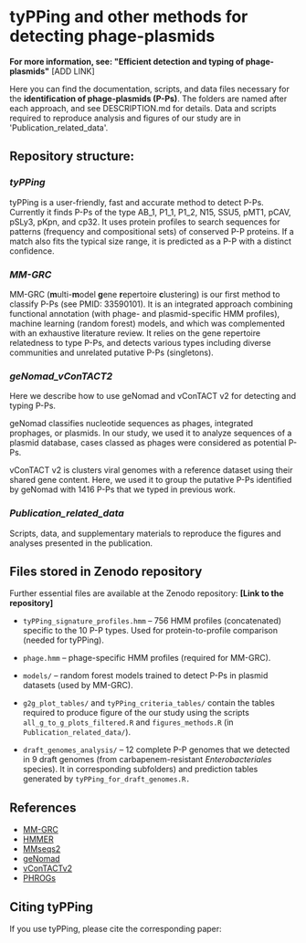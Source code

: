 # **tyPPing** and other methods for detecting phage-plasmids

**For more information, see: "Efficient detection and typing of phage-plasmids"** [ADD LINK]

Here you can find the documentation, scripts, and data files necessary for the **identification of phage-plasmids (P-Ps)**. The folders are named after each approach, and see DESCRIPTION.md for details. 
Data and scripts required to reproduce analysis and figures of our study are in 'Publication_related_data'.

## Repository structure:

### *tyPPing*

tyPPing is a user-friendly, fast and accurate method to detect P-Ps. Currently it finds P-Ps of the type AB_1, P1_1, P1_2, N15, SSU5, pMT1, pCAV, pSLy3, pKpn, and cp32.
It uses protein profiles to search sequences for patterns (frequency and compositional sets) of conserved P-P proteins. If a match also fits the typical size range, it is predicted as a P-P with a distinct confidence.

### *MM-GRC*

MM-GRC (**m**ulti-**m**odel **g**ene **r**epertoire **c**lustering) is our first method to classify P-Ps (see PMID: 33590101). It is an integrated approach combining functional annotation (with phage- and plasmid-specific HMM profiles), machine learning (random forest) models, and which was complemented with an exhaustive literature review. It relies on the gene repertoire relatedness to type P-Ps, and detects various types including diverse communities and unrelated putative P-Ps (singletons).

### *geNomad_vConTACT2*

Here we describe how to use geNomad and vConTACT v2 for detecting and typing P-Ps.

geNomad classifies nucleotide sequences as phages, integrated prophages, or plasmids. In our study, we used it to analyze sequences of a plasmid database, cases classed as phages were considered as potential P-Ps.

vConTACT v2 is clusters viral genomes with a reference dataset using their shared gene content. Here, we used it to group the putative P-Ps identified by geNomad with 1416 P-Ps that we typed in previous work.


### *Publication_related_data*

Scripts, data, and supplementary materials to reproduce the figures and analyses presented in the publication.


## Files stored in Zenodo repository

Further essential files are available at the Zenodo repository: **[Link to the repository]**

-   `tyPPing_signature_profiles.hmm` – 756 HMM profiles (concatenated) specific to the 10 P-P types. Used for protein-to-profile comparison (needed for tyPPing).

-   `phage.hmm` – phage-specific HMM profiles (required for MM-GRC).

-   `models/` – random forest models trained to detect P-Ps in plasmid datasets (used by MM-GRC).

-   `g2g_plot_tables/` and `tyPPing_criteria_tables/` contain the tables required to produce figure of the our study using the scripts `all_g_to_g_plots_filtered.R` and `figures_methods.R` (in `Publication_related_data/`).

-   `draft_genomes_analysis/` – 12 complete P-P genomes that we detected in 9 draft genomes (from carbapenem-resistant *Enterobacteriales* species). It  in corresponding subfolders) and prediction tables generated by `tyPPing_for_draft_genomes.R.`

## References

-   [MM-GRC](https://pmc.ncbi.nlm.nih.gov/articles/PMC7969092/)
-   [HMMER](https://github.com/EddyRivasLab/hmmer)
-   [MMseqs2](https://github.com/soedinglab/MMseqs2)
-   [geNomad](https://portal.nersc.gov/genomad/index.html)
-   [vConTACTv2](https://bitbucket.org/MAVERICLab/vcontact2/src/master/)
-   [PHROGs](https://phrogs.lmge.uca.fr/)

## Citing tyPPing

If you use tyPPing, please cite the corresponding paper:
